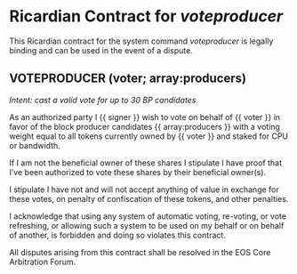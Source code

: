 # Ricardian Contract for *voteproducer*

This Ricardian contract for the system command *voteproducer* is legally binding and can be used in the event of a dispute.


## VOTEPRODUCER (voter; array:producers)

_Intent: cast a valid vote for up to 30 BP candidates_

As an authorized party I {{ signer }} wish to vote on behalf of {{ voter }} in favor of the block producer candidates {{ array:producers }} with a voting weight equal to all tokens currently owned by {{ voter }} and staked for CPU or bandwidth. 

If I am not the beneficial owner of these shares I stipulate I have proof that I’ve been authorized to vote these shares by their beneficial owner(s). 

I stipulate I have not and will not accept anything of value in exchange for these votes, on penalty of confiscation of these tokens, and other penalties. 

I acknowledge that using any system of automatic voting, re-voting, or vote refreshing, or allowing such a system to be used on my behalf or on behalf of another, is forbidden and doing so violates this contract.

All disputes arising from this contract shall be resolved in the EOS Core Arbitration Forum. 
